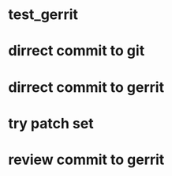 # test_gerrit
# dirrect commit to git
# dirrect commit to gerrit
# try patch set
# review commit to gerrit

